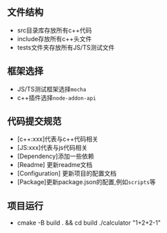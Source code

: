 ## 文件结构
* src目录库存放所有c++代码
* include存放所有c++头文件
* tests文件夹存放所有JS/TS测试文件

## 框架选择

* JS/TS测试框架选择`mocha`
* c++插件选择`node-addon-api`

## 代码提交规范

* [c++:xxx]代表与c++代码相关
* [JS:xxx]代表与js代码相关
* [Dependency]添加一些依赖
* [Readme] 更新readme文档
* [Configuration] 更新项目的配置文档
* [Package]更新package.json的配置,例如`scripts`等

## 项目运行
* cmake -B build . && cd build 
./calculator "1+2+2-1"
